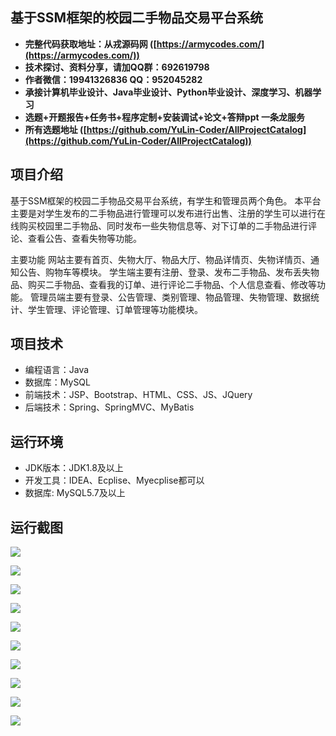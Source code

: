 ## 基于SSM框架的校园二手物品交易平台系统

- <b>完整代码获取地址：从戎源码网 ([https://armycodes.com/](https://armycodes.com/))</b>
- <b>技术探讨、资料分享，请加QQ群：692619798</b> 
- <b>作者微信：19941326836  QQ：952045282</b> 
- <b>承接计算机毕业设计、Java毕业设计、Python毕业设计、深度学习、机器学习</b>
- <b>选题+开题报告+任务书+程序定制+安装调试+论文+答辩ppt 一条龙服务</b>
- <b>所有选题地址 ([https://github.com/YuLin-Coder/AllProjectCatalog](https://github.com/YuLin-Coder/AllProjectCatalog)) </b>

## 项目介绍
基于SSM框架的校园二手物品交易平台系统，有学生和管理员两个角色。
本平台主要是对学生发布的二手物品进行管理可以发布进行出售、注册的学生可以进行在线购买校园里二手物品、同时发布一些失物信息等、对下订单的二手物品进行评论、查看公告、查看失物等功能。

主要功能
网站主要有首页、失物大厅、物品大厅、物品详情页、失物详情页、通知公告、购物车​等模块。
学生端主要有注册、登录、发布二手物品、发布丢失物品、购买二手物品、查看我的订单、进行评论二手物品、个人信息查看、修改等功能。
管理员端主要有登录、公告管理、类别管理、物品管理、失物管理、数据统计、学生管理、评论管理、订单管理等功能模块。

## 项目技术
- 编程语言：Java
- 数据库：MySQL
- 前端技术：JSP、Bootstrap、HTML、CSS、JS、JQuery
- 后端技术：Spring、SpringMVC、MyBatis

## 运行环境
- JDK版本：JDK1.8及以上
- 开发工具：IDEA、Ecplise、Myecplise都可以
- 数据库: MySQL5.7及以上

## 运行截图
![](screenshot/1.png)

![](screenshot/2.png)

![](screenshot/3.png)

![](screenshot/4.png)

![](screenshot/5.png)

![](screenshot/6.png)

![](screenshot/7.png)

![](screenshot/8.png)

![](screenshot/9.png)

![](screenshot/10.png)
